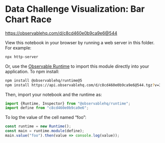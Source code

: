 # Data Challenge Visualization: Bar Chart Race

https://observablehq.com/d/c8cd460e0b9ca9e6@544

View this notebook in your browser by running a web server in this folder. For
example:

~~~sh
npx http-server
~~~

Or, use the [Observable Runtime](https://github.com/observablehq/runtime) to
import this module directly into your application. To npm install:

~~~sh
npm install @observablehq/runtime@5
npm install https://api.observablehq.com/d/c8cd460e0b9ca9e6@544.tgz?v=3
~~~

Then, import your notebook and the runtime as:

~~~js
import {Runtime, Inspector} from "@observablehq/runtime";
import define from "c8cd460e0b9ca9e6";
~~~

To log the value of the cell named “foo”:

~~~js
const runtime = new Runtime();
const main = runtime.module(define);
main.value("foo").then(value => console.log(value));
~~~

